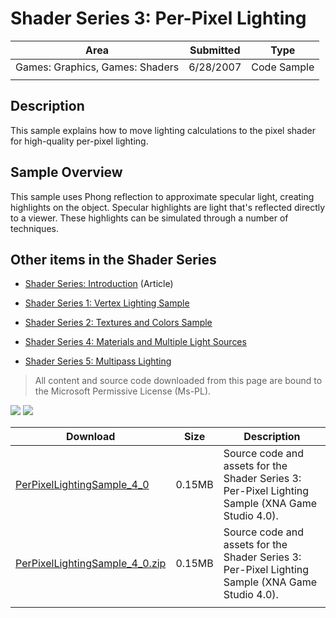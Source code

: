 # Shader Series 3: Per-Pixel Lighting

|Area|Submitted|Type|
|-|-|-|
Games: Graphics, Games: Shaders|6/28/2007|Code Sample
||||

## Description

This sample explains how to move lighting calculations to the pixel shader for high-quality per-pixel lighting.

## Sample Overview

This sample uses Phong reflection to approximate specular light, creating highlights on the object. Specular highlights are light that's reflected directly to a viewer. These highlights can be simulated through a number of techniques.

## Other items in the Shader Series

* [Shader Series: Introduction](Shader-Series-Introduction) (Article)

* [Shader Series 1: Vertex Lighting Sample](Shader-Series-1-Vertex-Lighting)

* [Shader Series 2: Textures and Colors Sample](Shader-Series-2-Textures-and-Colors)

* [Shader Series 4: Materials and Multiple Light Sources](Shader-Series-4-Materials-and-Multiple-Light-Sources)

* [Shader Series 5: Multipass Lighting](Shader-Series-5-Multipass-Lighting)

> All content and source code downloaded from this page are bound to the Microsoft Permissive License (Ms-PL).

![](https://github.com/simondarksidej/XNAGameStudio/blob/archive/Images/XNA_Shader3_PerPixelLighting_01_small.jpg?raw=true)
![](https://github.com/simondarksidej/XNAGameStudio/blob/archive/Images/XNA_Shader3_PerPixelLighting_02_small.jpg?raw=true)

Download | Size | Description
---|---|---|
[PerPixelLightingSample_4_0](https://github.com/simondarksidej/XNAGameStudio/tree/archive/Samples/PerPixelLightingSample_4_0) | 0.15MB | Source code and assets for the Shader Series 3: Per-Pixel Lighting Sample (XNA Game Studio 4.0).
[PerPixelLightingSample_4_0.zip](https://github.com/simondarksidej/XNAGameStudioZips/raw/zips/PerPixelLightingSample_4_0.zip) | 0.15MB | Source code and assets for the Shader Series 3: Per-Pixel Lighting Sample (XNA Game Studio 4.0).
||||
